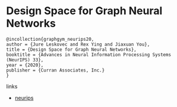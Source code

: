 # Design Space for Graph Neural Networks

```
@incollection{graphgym_neurips20,
author = {Jure Leskovec and Rex Ying and Jiaxuan You},
title = {Design Space for Graph Neural Networks},
booktitle = {Advances in Neural Information Processing Systems (NeurIPS) 33},
year = {2020},
publisher = {Curran Associates, Inc.}
}
```

links
- [neurips](https://nips.cc/Conferences/2020/ScheduleMultitrack?event=18048)
